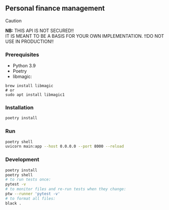 ## Personal finance management


> [!CAUTION]
> **NB:** THIS API IS NOT SECURED!! <br/>
> IT IS MEANT TO BE A BASIS FOR YOUR OWN IMPLEMENTATION.
> !!DO NOT USE IN PRODUCTION!!

### Prerequisites

- Python 3.9
- Poetry
- libmagic:
```shell
brew install libmagic
# or
sudo apt install libmagic1
```

### Installation

```bash
poetry install
```

### Run

```bash
poetry shell
uvicorn main:app --host 0.0.0.0 --port 8000 --reload
```

### Development
```bash
poetry install
poetry shell
# to run tests once:
pytest -v
# to monitor files and re-run tests when they change:
ptw --runner 'pytest -v'
# to format all files:
black .
```